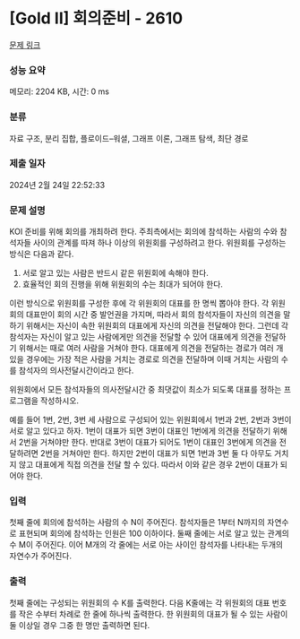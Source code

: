 # [Gold II] 회의준비 - 2610 

[문제 링크](https://www.acmicpc.net/problem/2610) 

### 성능 요약

메모리: 2204 KB, 시간: 0 ms

### 분류

자료 구조, 분리 집합, 플로이드–워셜, 그래프 이론, 그래프 탐색, 최단 경로

### 제출 일자

2024년 2월 24일 22:52:33

### 문제 설명

<p>KOI 준비를 위해 회의를 개최하려 한다. 주최측에서는 회의에 참석하는 사람의 수와 참석자들 사이의 관계를 따져 하나 이상의 위원회를 구성하려고 한다. 위원회를 구성하는 방식은 다음과 같다.</p>

<ol>
	<li>서로 알고 있는 사람은 반드시 같은 위원회에 속해야 한다.</li>
	<li>효율적인 회의 진행을 위해 위원회의 수는 최대가 되어야 한다.</li>
</ol>

<p>이런 방식으로 위원회를 구성한 후에 각 위원회의 대표를 한 명씩 뽑아야 한다. 각 위원회의 대표만이 회의 시간 중 발언권을 가지며, 따라서 회의 참석자들이 자신의 의견을 말하기 위해서는 자신이 속한 위원회의 대표에게 자신의 의견을 전달해야 한다. 그런데 각 참석자는 자신이 알고 있는 사람에게만 의견을 전달할 수 있어 대표에게 의견을 전달하기 위해서는 때로 여러 사람을 거쳐야 한다. 대표에게 의견을 전달하는 경로가 여러 개 있을 경우에는 가장 적은 사람을 거치는 경로로 의견을 전달하며 이때 거치는 사람의 수를 참석자의 의사전달시간이라고 한다.</p>

<p>위원회에서 모든 참석자들의 의사전달시간 중 최댓값이 최소가 되도록 대표를 정하는 프로그램을 작성하시오.</p>

<p>예를 들어 1번, 2번, 3번 세 사람으로 구성되어 있는 위원회에서 1번과 2번, 2번과 3번이 서로 알고 있다고 하자. 1번이 대표가 되면 3번이 대표인 1번에게 의견을 전달하기 위해서 2번을 거쳐야만 한다. 반대로 3번이 대표가 되어도 1번이 대표인 3번에게 의견을 전달하려면 2번을 거쳐야만 한다. 하지만 2번이 대표가 되면 1번과 3번 둘 다 아무도 거치지 않고 대표에게 직접 의견을 전달 할 수 있다. 따라서 이와 같은 경우 2번이 대표가 되어야 한다.</p>

### 입력 

 <p>첫째 줄에 회의에 참석하는 사람의 수 N이 주어진다. 참석자들은 1부터 N까지의 자연수로 표현되며 회의에 참석하는 인원은 100 이하이다. 둘째 줄에는 서로 알고 있는 관계의 수 M이 주어진다. 이어 M개의 각 줄에는 서로 아는 사이인 참석자를 나타내는 두개의 자연수가 주어진다.</p>

### 출력 

 <p>첫째 줄에는 구성되는 위원회의 수 K를 출력한다. 다음 K줄에는 각 위원회의 대표 번호를 작은 수부터 차례로 한 줄에 하나씩 출력한다. 한 위원회의 대표가 될 수 있는 사람이 둘 이상일 경우 그중 한 명만 출력하면 된다.</p>

